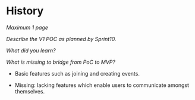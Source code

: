 # History

*Maximum 1 page*

*Describe the V1 POC as planned by Sprint10.*

*What did you learn?*

*What is missing to bridge from PoC to MVP?*

* Basic features such as joining and creating events.

* Missing: lacking features which enable users to communicate amongst themselves.
